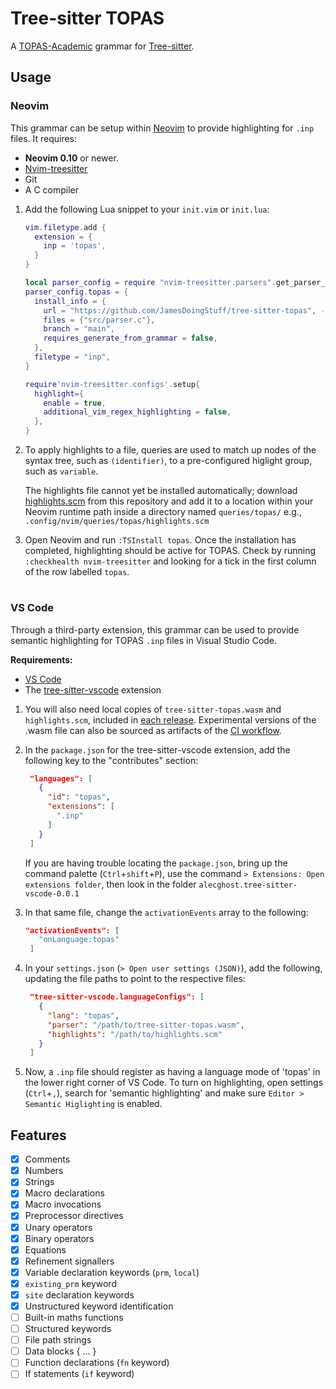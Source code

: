 # Tree-sitter TOPAS

A [TOPAS-Academic](http://www.topas-academic.net/) grammar for [Tree-sitter](https://github.com/tree-sitter/tree-sitter).

## Usage

### Neovim

This grammar can be setup within [Neovim](https://github.com/neovim/neovim/) to provide highlighting for `.inp` files. 
It requires:
- **Neovim 0.10** or newer.
- [Nvim-treesitter](https://github.com/nvim-treesitter/nvim-treesitter) 
- Git
- A C compiler
  
1. Add the following Lua snippet to your `init.vim` or `init.lua`:
    ```lua
    vim.filetype.add {
      extension = {
        inp = 'topas',
      }
    }

    local parser_config = require "nvim-treesitter.parsers".get_parser_configs()
    parser_config.topas = {
      install_info = {
        url = "https://github.com/JamesDoingStuff/tree-sitter-topas", -- can be replaced with path to cloned repo
        files = {"src/parser.c"}, 
        branch = "main",
        requires_generate_from_grammar = false,
      },
      filetype = "inp", 
    }

    require'nvim-treesitter.configs'.setup{
      highlight={
        enable = true,
        additional_vim_regex_highlighting = false,
      },
    }
    ```
2. To apply highlights to a file, queries are used to match up nodes of the syntax tree, such as `(identifier)`, to a pre-configured higlight group, such as `variable`.

   The highlights file cannot yet be installed automatically;
   download [highlights.scm](./queries/highlights.scm) from this repository and add it to a location within your
   Neovim runtime path inside a directory named `queries/topas/` e.g., `.config/nvim/queries/topas/highlights.scm`

3. Open Neovim and run `:TSInstall topas`. Once the installation has completed, highlighting should be active for TOPAS. Check by running `:checkhealth nvim-treesitter` and looking for a tick
   in the first column of the row labelled `topas`.

#
### VS Code

Through a third-party extension, this grammar can be used to provide semantic highlighting for TOPAS `.inp` files in Visual Studio Code.

**Requirements:**
- [VS Code](https://code.visualstudio.com/download)
- The [tree-sitter-vscode](https://marketplace.visualstudio.com/items?itemName=AlecGhost.tree-sitter-vscode) extension

1. You will also need local copies of `tree-sitter-topas.wasm` and `highlights.scm`, included in [each release](https://github.com/JamesDoingStuff/tree-sitter-topas/releases).
   Experimental versions of the .wasm file can also be sourced as artifacts of the [CI workflow](https://github.com/JamesDoingStuff/tree-sitter-topas/actions/workflows/ci.yml).
   
2. In the `package.json` for the tree-sitter-vscode extension, add the following key to the "contributes" section:

   ```JSON
    "languages": [
      {
        "id": "topas",
        "extensions": [
          ".inp"
        ]
      }
    ]
    ```

    If you are having trouble locating the `package.json`, bring up the command palette (`Ctrl`+`shift`+`P`), use the command 
    `> Extensions: Open extensions folder`, then look in the folder `alecghost.tree-sitter-vscode-0.0.1`
   
3. In that same file, change the `activationEvents` array to the following:
   
   ```JSON
   "activationEvents": [
      "onLanguage:topas"
    ]
   ```

4. In your `settings.json` (`> Open user settings (JSON)`), add the following, updating the file paths to point to the respective files:
   
    ```JSON
     "tree-sitter-vscode.languageConfigs": [
       {
         "lang": "topas",
         "parser": "/path/to/tree-sitter-topas.wasm",
         "highlights": "/path/to/highlights.scm"
       }
     ]
    ```

5. Now, a `.inp` file should register as having a language mode of 'topas' in the lower right corner of VS Code. To turn on highlighting, open settings (`Ctrl`+`,`), search for 'semantic highlighting'
   and make sure `Editor > Semantic Higlighting` is enabled.


## Features

- [x] Comments
- [x] Numbers
- [x] Strings
- [x] Macro declarations
- [x] Macro invocations
- [x] Preprocessor directives
- [x] Unary operators
- [x] Binary operators
- [x] Equations
- [x] Refinement signallers
- [x] Variable declaration keywords (`prm`, `local`)
- [x] `existing_prm` keyword
- [x] `site` declaration keywords
- [x] Unstructured keyword identification
- [ ] Built-in maths functions 
- [ ] Structured keywords
- [ ] File path strings
- [ ] Data blocks { ... }
- [ ] Function declarations (`fn` keyword)
- [ ] If statements (`if` keyword)
